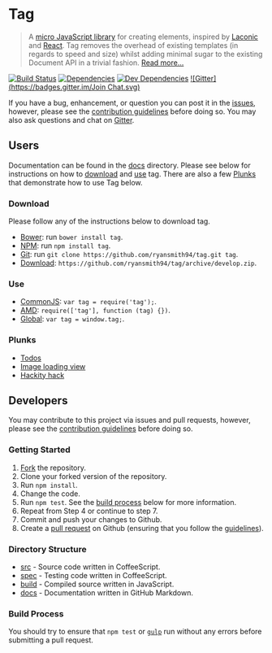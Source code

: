 # Tag
> A [micro JavaScript library](http://microjs.com/#) for creating elements, inspired by [Laconic](https://github.com/joestelmach/laconic) and [React](facebook.github.io/react/). Tag removes the overhead of existing templates (in regards to speed and size) whilst adding minimal sugar to the existing Document API in a trivial fashion. [Read more...](https://medium.com/@ryansmith/javascript-templates-8e1be6bf2628)

[![Build Status](https://travis-ci.org/ryansmith94/tag.svg?branch=master)](https://travis-ci.org/ryansmith94/tag)
[![Dependencies](https://david-dm.org/ryansmith94/tag.svg?style=flat)](/package.json)
[![Dev Dependencies](https://david-dm.org/ryansmith94/tag/dev-status.svg?style=flat)](/package.json)
[![Gitter](https://badges.gitter.im/Join Chat.svg)](https://gitter.im/ryansmith94/tag?utm_source=badge&utm_medium=badge&utm_campaign=pr-badge)

If you have a bug, enhancement, or question you can post it in the [issues](/issues), however, please see the [contribution guidelines](/contributing.md) before doing so. You may also ask questions and chat on [Gitter](https://gitter.im/ryansmith94/tag).

## Users
Documentation can be found in the [docs](/docs) directory. Please see below for instructions on how to [download](#download) and [use](#use) tag. There are also a few [Plunks](#plunks) that demonstrate how to use Tag below.

### Download
Please follow any of the instructions below to download tag.
- [Bower](bower.io): run `bower install tag`.
- [NPM](npmjs.org): run `npm install tag`.
- [Git](http://git-scm.com/): run `git clone https://github.com/ryansmith94/tag.git tag`.
- [Download](https://github.com/ryansmith94/tag/archive/develop.zip): `https://github.com/ryansmith94/tag/archive/develop.zip`.

### Use
- [CommonJS](http://wiki.commonjs.org/wiki/CommonJS): `var tag = require('tag');`.
- [AMD](http://requirejs.org/docs/whyamd.html): `require(['tag'], function (tag) {})`.
- [Global](http://www.w3schools.com/js/js_scope.asp): `var tag = window.tag;`.

### Plunks
- [Todos](http://plnkr.co/edit/64UBfP?p=preview)
- [Image loading view](http://plnkr.co/edit/4X4N5E?p=preview)
- [Hackity hack](http://plnkr.co/edit/slmRLT?p=preview)

## Developers
You may contribute to this project via issues and pull requests, however, please see the [contribution guidelines](/contributing.md) before doing so.

### Getting Started
1. [Fork](/fork) the repository.
2. Clone your forked version of the repository.
3. Run `npm install`.
4. Change the code.
5. Run `npm test`. See the [build process](#build-process) below for more information.
6. Repeat from Step 4 or continue to step 7.
7. Commit and push your changes to Github.
8. Create a [pull request](/compare) on Github (ensuring that you follow the [guidelines](/contributing.md)).

### Directory Structure
- [src](/src) - Source code written in CoffeeScript.
- [spec](/spec) - Testing code written in CoffeeScript.
- [build](/build) - Compiled source written in JavaScript.
- [docs](/docs) - Documentation written in GitHub Markdown.

### Build Process
You should try to ensure that `npm test` or [`gulp`](http://gulpjs.com/) run without any errors before submitting a pull request.

